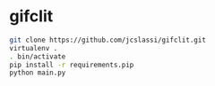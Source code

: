 gifclit
=======

```bash
git clone https://github.com/jcslassi/gifclit.git
virtualenv .
. bin/activate
pip install -r requirements.pip
python main.py
```

